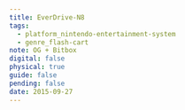 ```yaml
---
title: EverDrive-N8
tags:
  - platform_nintendo-entertainment-system
  - genre_flash-cart
note: OG + Bitbox
digital: false
physical: true
guide: false
pending: false
date: 2015-09-27
---
```


